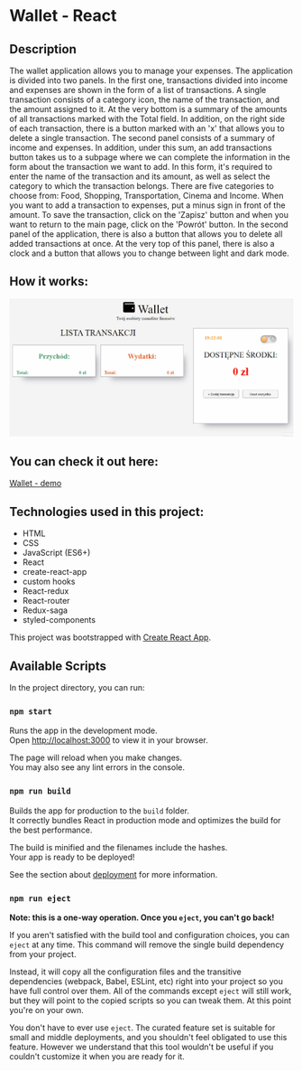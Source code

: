 # Wallet - React

## Description
The wallet application allows you to manage your expenses. The application is divided into two panels. In the first one, transactions divided into income and expenses are shown in the form of a list of transactions. A single transaction consists of a category icon, the name of the transaction, and the amount assigned to it. At the very bottom is a summary of the amounts of all transactions marked with the Total field. In addition, on the right side of each transaction, there is a button marked with an 'x' that allows you to delete a single transaction. The second panel consists of a summary of income and expenses. In addition, under this sum, an add transactions button takes us to a subpage where we can complete the information in the form about the transaction we want to add. In this form, it's required to enter the name of the transaction and its amount, as well as select the category to which the transaction belongs. There are five categories to choose from: Food, Shopping, Transportation, Cinema and Income. When you want to add a transaction to expenses, put a minus sign in front of the amount. To save the transaction, click on the 'Zapisz' button and when you want to return to the main page, click on the 'Powrót' button. In the second panel of the application, there is also a button that allows you to delete all added transactions at once. At the very top of this panel, there is also a clock and a button that allows you to change between light and dark mode. 

## How it works:
![](https://github.com/saneckaA/wallet-react/blob/main/public/Wallet-animation.gif?raw=true)
## You can check it out here:
[Wallet - demo](https://saneckaa.github.io/wallet-react/)
## Technologies used in this project:
- HTML
- CSS
- JavaScript (ES6+)
- React
- create-react-app
- custom hooks
- React-redux
- React-router
- Redux-saga
- styled-components

This project was bootstrapped with [Create React App](https://github.com/facebook/create-react-app).

## Available Scripts

In the project directory, you can run:

### `npm start`

Runs the app in the development mode.\
Open [http://localhost:3000](http://localhost:3000) to view it in your browser.

The page will reload when you make changes.\
You may also see any lint errors in the console.

### `npm run build`

Builds the app for production to the `build` folder.\
It correctly bundles React in production mode and optimizes the build for the best performance.

The build is minified and the filenames include the hashes.\
Your app is ready to be deployed!

See the section about [deployment](https://facebook.github.io/create-react-app/docs/deployment) for more information.

### `npm run eject`

**Note: this is a one-way operation. Once you `eject`, you can't go back!**

If you aren't satisfied with the build tool and configuration choices, you can `eject` at any time. This command will remove the single build dependency from your project.

Instead, it will copy all the configuration files and the transitive dependencies (webpack, Babel, ESLint, etc) right into your project so you have full control over them. All of the commands except `eject` will still work, but they will point to the copied scripts so you can tweak them. At this point you're on your own.

You don't have to ever use `eject`. The curated feature set is suitable for small and middle deployments, and you shouldn't feel obligated to use this feature. However we understand that this tool wouldn't be useful if you couldn't customize it when you are ready for it.
